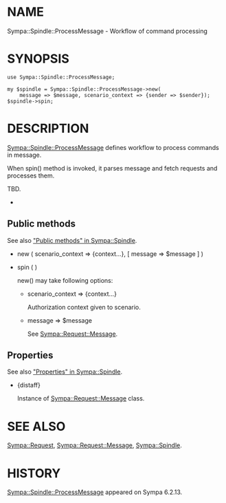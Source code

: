 # NAME

Sympa::Spindle::ProcessMessage - Workflow of command processing

# SYNOPSIS

    use Sympa::Spindle::ProcessMessage;

    my $spindle = Sympa::Spindle::ProcessMessage->new(
        message => $message, scenario_context => {sender => $sender});
    $spindle->spin;

# DESCRIPTION

[Sympa::Spindle::ProcessMessage](./Sympa::Spindle::ProcessMessage.3.md) defines workflow to process commands in
message.

When spin() method is invoked, it parses message and fetch requests and
processes them.

TBD.

-

## Public methods

See also ["Public methods" in Sympa::Spindle](./Sympa::Spindle.3.md#public-methods).

- new ( scenario\_context => {context...}, \[ message => $message \] )
- spin ( )

    new() may take following options:

    - scenario\_context => {context...}

        Authorization context given to scenario.

    - message => $message

        See [Sympa::Request::Message](./Sympa::Request::Message.3.md).

## Properties

See also ["Properties" in Sympa::Spindle](./Sympa::Spindle.3.md#properties).

- {distaff}

    Instance of [Sympa::Request::Message](./Sympa::Request::Message.3.md) class.

# SEE ALSO

[Sympa::Request](./Sympa::Request.3.md),
[Sympa::Request::Message](./Sympa::Request::Message.3.md),
[Sympa::Spindle](./Sympa::Spindle.3.md).

# HISTORY

[Sympa::Spindle::ProcessMessage](./Sympa::Spindle::ProcessMessage.3.md) appeared on Sympa 6.2.13.
